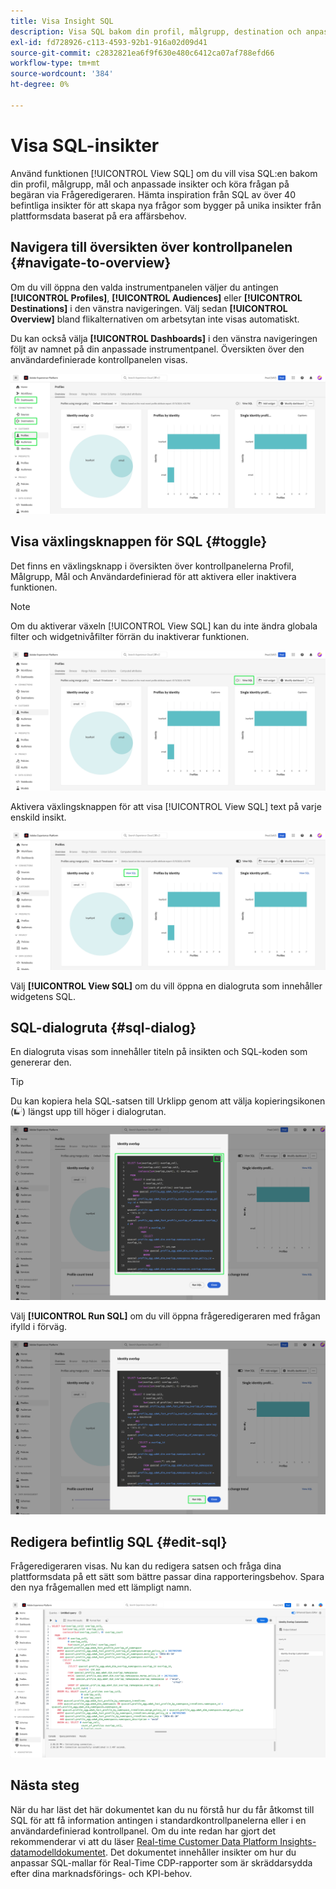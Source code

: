 ```yaml
---
title: Visa Insight SQL
description: Visa SQL bakom din profil, målgrupp, destination och anpassade insikter och kör frågan på begäran via Frågeredigeraren.
exl-id: fd728926-c113-4593-92b1-916a02d09d41
source-git-commit: c2832821ea6f9f630e480c6412ca07af788efd66
workflow-type: tm+mt
source-wordcount: '384'
ht-degree: 0%

---
```


# Visa SQL-insikter

Använd funktionen [!UICONTROL View SQL] om du vill visa SQL:en bakom din profil, målgrupp, mål och anpassade insikter och köra frågan på begäran via Frågeredigeraren. Hämta inspiration från SQL av över 40 befintliga insikter för att skapa nya frågor som bygger på unika insikter från plattformsdata baserat på era affärsbehov.

## Navigera till översikten över kontrollpanelen {#navigate-to-overview}

Om du vill öppna den valda instrumentpanelen väljer du antingen **[!UICONTROL Profiles]**, **[!UICONTROL Audiences]** eller **[!UICONTROL Destinations]** i den vänstra navigeringen. Välj sedan **[!UICONTROL Overview]** bland flikalternativen om arbetsytan inte visas automatiskt.

Du kan också välja **[!UICONTROL Dashboards]** i den vänstra navigeringen följt av namnet på din anpassade instrumentpanel. Översikten över den användardefinierade kontrollpanelen visas.

![Användargränssnittet Experience Platform med [!UICONTROL Profiles], [!UICONTROL Audiences], [!UICONTROL Destinations] och [!UICONTROL Dashboards] markerat.](./images/view-sql/dashboard-navigation.png)

## Visa växlingsknappen för SQL {#toggle}

Det finns en växlingsknapp i översikten över kontrollpanelerna Profil, Målgrupp, Mål och Användardefinierad för att aktivera eller inaktivera funktionen.

>[!NOTE]
>
>Om du aktiverar växeln [!UICONTROL View SQL] kan du inte ändra globala filter och widgetnivåfilter förrän du inaktiverar funktionen.

![Växlingsknappen [!UICONTROL View SQL] är markerad.](./images/view-sql/view-sql-toggle.png)

Aktivera växlingsknappen för att visa [!UICONTROL View SQL] text på varje enskild insikt.

![En insikt med [!UICONTROL View SQL] markerat.](./images/view-sql/insight-view-sql.png)

Välj **[!UICONTROL View SQL]** om du vill öppna en dialogruta som innehåller widgetens SQL.

## SQL-dialogruta {#sql-dialog}

En dialogruta visas som innehåller titeln på insikten och SQL-koden som genererar den.

>[!TIP]
>
>Du kan kopiera hela SQL-satsen till Urklipp genom att välja kopieringsikonen (![Kopieringsikonen.](/help/images/icons/copy.png)) längst upp till höger i dialogrutan.

![En insiktsdialogruta med SQL-satsen markerad.](./images/view-sql/sql-dialog.png)

Välj **[!UICONTROL Run SQL]** om du vill öppna frågeredigeraren med frågan ifylld i förväg.

![En insiktsdialog med [!UICONTROL Run SQL] markerad.](./images/view-sql/run-sql.png)

## Redigera befintlig SQL {#edit-sql}

Frågeredigeraren visas. Nu kan du redigera satsen och fråga dina plattformsdata på ett sätt som bättre passar dina rapporteringsbehov. Spara den nya frågemallen med ett lämpligt namn.

![Frågeredigeraren med din valda insikt i SQL är förifylld.](./images/view-sql/edit-sql.png)

## Nästa steg

När du har läst det här dokumentet kan du nu förstå hur du får åtkomst till SQL för att få information antingen i standardkontrollpanelerna eller i en användardefinierad kontrollpanel. Om du inte redan har gjort det rekommenderar vi att du läser [Real-time Customer Data Platform Insights-datamodelldokumentet](./data-models/cdp-insights-data-model-b2c.md). Det dokumentet innehåller insikter om hur du anpassar SQL-mallar för Real-Time CDP-rapporter som är skräddarsydda efter dina marknadsförings- och KPI-behov.
